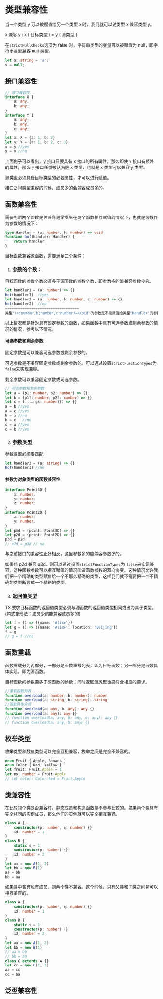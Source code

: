 # 类型兼容性

当一个类型 y 可以被赋值给另一个类型 x 时，我们就可以说类型 x 兼容类型 y。

x 兼容 y : x ( 目标类型 ) = y ( 源类型 )

在`strictNullChecks`选项为 false 时，字符串类型的变量可以被赋值为 null，即字符串类型兼容 null 类型。

```typescript
let s: string = 'a';
s = null;
```

## 接口兼容性

```typescript
// 接口兼容性
interface X {
    a: any;
    b: any;
}
interface Y {
    a: any;
    b: any;
    c: any;
}
let x: X = {a: 1, b: 2}
let y: Y = {a: 1, b: 2, c: 3}
x = y //yes
y = x //no
```

上面例子可以看出，y 接口只要具有 x 接口的所有属性，那么即使 y 接口有额外的属性，那么 y 接口任然被认为是 x 类型，也就是 x 类型可以兼容 y 类型。

源类型必须具备目标类型的必要属性，才可以进行赋值。

接口之间类型兼容的时候，成员少的会兼容成员多的。

## 函数兼容性

需要判断两个函数是否兼容通常发生在两个函数相互赋值的情况下，也就是函数作为参数的情况下：

```typescript
type Handler = (a: number, b: number) => void
function hof(handler: Handler) {
    return handler
}
```

目标函数兼容源函数，需要满足三个条件：

1. ### 参数的个数：

目标函数的参数个数必须多于源函数的参数个数，即参数多的能兼容参数少的。

```typescript
let handler1 = (a: number) => {}
hof(handler1)  //yes
let handler2 = (a: number, b: number, c: number) => {}
hof(handler2)  //no
==================================
类型"(a:number,b:number,c:number)=>void"的参数是不能赋值给类型"Handler"的参数
```

以上情况都是针对具有固定参数的函数，如果函数中具有可选参数或剩余参数的情况的情况，参考以下情况。

#### 可选参数和剩余参数

固定参数是可以兼容可选参数或剩余参数的。

可选参数是不兼容固定参数或剩余参数的。可以通过设置`strictFunctionTypes`为 `false`来实现兼容。

剩余参数可以兼容固定参数或可选参数。

```typescript
// 可选参数和剩余参数
let a = (p1: number, p2: number) => {}
let b = (p1?: number, p2?: number) => {}
let c = (...args: number[]) => {}
a = b //yes
a = c //yes
b = a //no
b = c	//no
c = a //yes
c = b //yes
```

2. ### 参数类型

参数类型必须要匹配

```typescript
let handler3 = (a: string) => {}
hof(handler3) //no
```

#### 参数为对象类型的函数兼容性

```typescript
interface Point3D {
    x: number;
    y: number;
    z: number;
}
interface Point2D {
    x: number;
    y: number;
}
let p3d = (point: Point3D) => {}
let p2d = (point: Point2D) => {}
p3d = p2d
// p2d = p3d // no
```

与之前接口的兼容性正好相反，这里参数多的能兼容参数少的。

如果想 p2d 兼容 p3d，则可以通过设置`strictFunctionTypes`为 `false`来实现兼容。这种函数参数可以相互赋值的情况叫做函数参数的双向协变。这种情况允许我们把一个精确的类型赋值给一个不那么精确的类型，这样我们就不需要把一个不精确的类型断言成一个精确的类型。

3. ### 返回值类型

TS 要求目标函数的返回值类型必须与源函数的返回值类型相同或者为其子类型。(鸭式变形法：成员少的能兼容成员多的)

```typescript
let f = () => ({name: 'Alice'})
let g = () => ({name: 'Alice', location: 'Beijing'})
f = g
// g = f //no
```

## 函数重载

函数重载分为两部分，一部分是函数重载列表，即为目标函数；另一部分是函数具体实现，即为源函数。

目标函数的参数要多于源函数的参数；同时返回值类型也要符合相应的要求。

```typescript
//重载函数列表
function overload(a: number, b: number): number
function overload(a: string, b: string): string
//函数具体实现
function overload(a: any, b: any): any {}
function overload(a: any): any {}
// function overload(a: any, b: any, c: any): any {}
// function overload(a: any, b: any) {}
```

## 枚举类型

枚举类型和数值类型可以完全互相兼容，枚举之间是完全不兼容的。

```typescript
enum Fruit { Apple, Banana }
enum Color { Red, Yellow }
let fruit: Fruit.Apple = 1
let no: number = Fruit.Apple
// let color: Color.Red = Fruit.Apple
```

## 类兼容性

在比较领个类是否兼容时，静态成员和构造函数是不参与比较的。如果两个类具有完全相同的实例成员，那么他们的实例就可以完全相互兼容。

```typescript
class A {
    constructor(p: number, q: number) {}
    id: number = 1
}
class B {
    static s = 1
    constructor(p: number) {}
    id: number = 2
}
let aa = new A(1, 2)
let bb = new B(1)
aa = bb
bb = aa
```

如果类中含有私有成员，则两个类不兼容。这个时候，只有父类和子类之间是可以相互兼容的。

```typescript
class A {
    constructor(p: number, q: number) {}
    id: number = 1
}
class B {
    static s = 1
    constructor(p: number) {}
    id: number = 2
}
let aa = new A(1, 2)
let bb = new B(1)
// aa = bb
// bb = aa
class C extends A {}
let cc = new C(1, 2)
aa = cc
cc = aa
```

## 泛型兼容性

